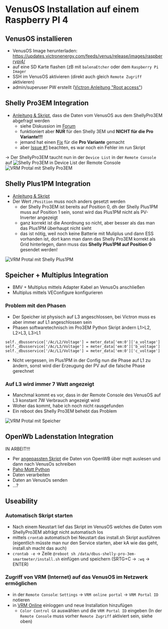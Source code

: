 # VenusOS Installation auf einem Raspberry PI 4
## VenusOS installieren
- VenusOS Image herunterladen: https://updates.victronenergy.com/feeds/venus/release/images/raspberrypi4/
- auf eine SD Karte flashen (zB mit `balenaEtcher` oder dem `Raspberry Pi Imager`
- SSH im VenusOS aktivieren (direkt auch gleich `Remote Zugriff` aktivieren)
- admin/superuser PW erstellt ([Victron Anleitung "Root access"](https://www.victronenergy.com/live/ccgx:root_access))

## Shelly Pro3EM Integration
- [Anleitung & Skript](https://github.com/fabian-lauer/dbus-shelly-3em-smartmeter/), dass die Daten vom VenusOS aus dem ShellyPro3EM abgefragt werden
  - siehe Diskussion im [Forum](https://community.victronenergy.com/questions/125793/shelly-3em-smartmeter-with-venusos-cerbo-gx.html)
  - funktioniert aber **NUR** für den Shelly 3EM und **NICHT für die Pro Variante!!!**
  - jemand hat einen [Fix](https://github.com/funkmaster86/dbus-shelly-pro-3em-smartmeter) für die **Pro Variante** gemacht
  - aber [Issue #1](https://github.com/funkmaster86/dbus-shelly-pro-3em-smartmeter/issues/1) beachten, es war noch ein Fehler im run Skript

&rarr;  Der ShellyPro3EM taucht nun in der `Device List` in der `Remote Console` auf
![Shelly Pro3EM in Device List der Remote Console](https://github.com/CommentSectionScientist/VenusOs/blob/main/RemoteConsole.png?raw=true)
![VRM Protal mit Shelly Pro3EM](https://github.com/CommentSectionScientist/VenusOs/blob/main/VRM.png?raw=true)

## Shelly Plus1PM Integration
- [Anleitung & Skript](https://github.com/Halmand/dbus-shelly-1pm-and-pm1-Plus-pvinverter-multi-instance)
- Der Wert `/Position` muss noch anders gesetzt werden
  - der Shelly Pro3EM ist bereits auf Position 0, dh der Shelly Plus1PM muss auf Position 1 sein, sonst wird das Plus1PM nicht als PV-Inverter angezeigt
  - ganz korrekt ist die Anordnung so nicht, aber besser als das man das Plus1PM überhaupt nicht sieht
  - das ist nötig, weil noch keine Batterie mit Muliplus und dann ESS vorhanden ist, dort kann man dann das Shelly Pro3EM korrekt als Grid hinterlegen, dann muss das **Shelly Plus1PM auf Position 0** gesendet werden!

![VRM Protal mit Shelly Plus1PM](https://github.com/CommentSectionScientist/VenusOs/blob/main/VRM_mit_1PM.png)

## Speicher + Multiplus Integration
- BMV + Multiplus mittels Adapter Kabel an VenusOs anschließen
- Multiplus mittels VEConfigure konfigurieren
### Problem mit den Phasen
- Der Speicher ist physisch auf L3 angeschlossen, bei Victron muss es aber immer auf L1 angeschlossen sein
- Phasen softwaretechnisch im Pro3EM Python Skript ändern L1>L2, L2>L3, L3>L1 
```
self._dbusservice['/Ac/L2/Voltage'] = meter_data['em:0']['a_voltage']
self._dbusservice['/Ac/L3/Voltage'] = meter_data['em:0']['b_voltage']
self._dbusservice['/Ac/L1/Voltage'] = meter_data['em:0']['c_voltage']
```
- Nicht vergessen, im Plus1PM in der Config nun die Phase auf L1 zu ändern, sonst wird dier Erzeugung der PV auf die falsche Phase gerechnet
### Auf L3 wird immer 7 Watt angezeigt
- Manchmal kommt es vor, dass in der Remote Console des VenusOS auf L3 konstant 7W Verbrauch angezeigt wird
- Woher das kommt, habe ich noch nicht rausgefunden
- Ein reboot des Shelly Pro3EM behebt das Problem 
  
![VRM Protal mit Speicher](https://github.com/CommentSectionScientist/VenusOs/blob/main/VRM_mit_Speicher.png)

## OpenWb Ladenstation Integration
IN ARBEIT!!!
- Per [angepassten Skript](https://github.com/CommentSectionScientist/dbus-evcharger-openwb) die Daten von OpenWB über mqtt auslesen und dann nach VenusOs schreiben
- [Paho Mqtt Python](https://github.com/eclipse/paho.mqtt.python)
- Daten verarbeiten
- Daten an VenusOs senden
- ...?

## Useability
### Automatisch Skript starten
- Nach einem Neustart lief das Skript im VenusOS welches die Daten vom ShellyPro3EM abfrägt nicht automatisch los
- mittels `crontab` automatisch bei Neustart das install.sh Skript ausführen (eigentlich müsste man nur den Service starten, aber kA wie das geht, install.sh macht das auch)
- `crontab -e` &rarr; Zeile `@reboot sh /data/dbus-shelly-pro-3em-smartmeter/install.sh` einfügen und speichern (SRTG+C &rarr; `:wq` &rarr; ENTER)
### Zugriff von VRM (Internet) auf das VenusOS im Netzwerk ermöglichen
- in der `Remote Console`: `Settings` &rarr; `VRM online portal` &rarr; `VRM Portal ID` notieren
- in [VRM Online](https://vrm.victronenergy.com) einloggen und neue Installation hinzufügen
  - `Color Control GX` auswählen und die `VRM Portal ID` eingeben (In der `Remote Console` muss vorher `Remote Zugriff` aktiviert sein, siehe oben)


